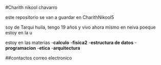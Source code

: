 #Charith nikool chavarro

este repositorio se van a guardar en CharithNikool5 

soy de Tarqui huila, tengo 19 años y vivo ahora mismo en neiva poeque estoy en la u

estoy en las materias 
-**calculo**
-**fisica2**
-**estructura de datos**
-**programacion**
-**etica**
-**arquitectura**

##contactos 
correo electronico 